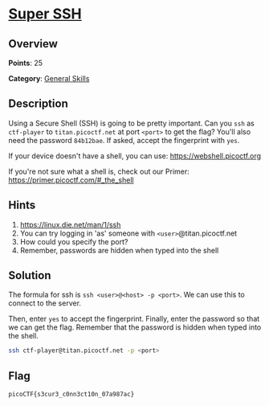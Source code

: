 # [Super SSH](https://play.picoctf.org/practice/challenge/424)

## Overview

**Points**: 25

**Category**: [General Skills](../)

## Description

Using a Secure Shell (SSH) is going to be pretty important.
Can you `ssh` as `ctf-player` to `titan.picoctf.net` at port `<port>` to get the flag? You'll also need the password `84b12bae`. If asked, accept the fingerprint with `yes`.

If your device doesn't have a shell, you can use: https://webshell.picoctf.org

If you're not sure what a shell is, check out our Primer: https://primer.picoctf.com/#_the_shell

## Hints

1. <https://linux.die.net/man/1/ssh>
2. You can try logging in 'as' someone with `<user>`@titan.picoctf.net
3. How could you specify the port?
4. Remember, passwords are hidden when typed into the shell

## Solution

The formula for ssh is `ssh <user>@<host> -p <port>`. We can use this to connect to the server.

Then, enter `yes` to accept the fingerprint. Finally, enter the password so that we can get the flag. Remember that the password is hidden when typed into the shell.

```bash
ssh ctf-player@titan.picoctf.net -p <port>
```

## Flag

`picoCTF{s3cur3_c0nn3ct10n_07a987ac}`
